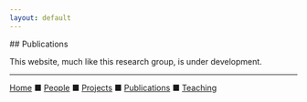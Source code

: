 ```yaml
---
layout: default
---
```


<title>Reyna Lab: Publications</title>
## Publications

This website, much like this research group, is under development.

<!--<div class="begin-examples"></div>-->
<!--<p>-->
<!--    <img align="left" src="/assets/img/papers/hierarchical_hotnet.jpg">-->
<!--    <strong>Pathway and network analysis of more than 2,500 whole cancer genomes</strong><br>-->
<!--    <em>M.A. Reyna</em>, ...,  J. Reimand, J.M. Stuart, B.J. Raphael on behalf of the PCAWG Drivers and Functional Annotation Group, ICGC/TCGA Pan-Cancer Analysis of Whole Genomes<br>-->
<!--    bioRxiv (Aug. 7, 2018) doi.org/10.1101/385294-->
<!--</p>-->
<!--<div class="end-examples"></div>-->

<!--<p>-->
<!--    <img align="left" src="/assets/img/papers/hierarchical_hotnet.jpg">-->
<!--    <strong>Pathway and network analysis of more than 2,500 whole cancer genomes</strong><br>-->
<!--    <em>M.A. Reyna</em>, ...,  J. Reimand, J.M. Stuart, B.J. Raphael on behalf of the PCAWG Drivers and Functional Annotation Group, ICGC/TCGA Pan-Cancer Analysis of Whole Genomes<br>-->
<!--    bioRxiv (Aug. 7, 2018) doi.org/10.1101/385294-->
<!--</p>-->

<!--<p>-->
<!--    <img align="left" src="/assets/img/papers/hierarchical_hotnet.jpg">-->
<!--    <strong>Pathway and network analysis of more than 2,500 whole cancer genomes</strong><br>-->
<!--    <em>M.A. Reyna</em>, ...,  J. Reimand, J.M. Stuart, B.J. Raphael on behalf of the PCAWG Drivers and Functional Annotation Group, ICGC/TCGA Pan-Cancer Analysis of Whole Genomes<br>-->
<!--    bioRxiv (Aug. 7, 2018) doi.org/10.1101/385294-->
<!--</p>-->

<!--<p>-->
<!--    <img align="left" src="/assets/img/papers/hierarchical_hotnet.jpg">-->
<!--    <strong>Pathway and network analysis of more than 2,500 whole cancer genomes</strong><br>-->
<!--    <em>M.A. Reyna</em>, ...,  J. Reimand, J.M. Stuart, B.J. Raphael on behalf of the PCAWG Drivers and Functional Annotation Group, ICGC/TCGA Pan-Cancer Analysis of Whole Genomes<br>-->
<!--    bioRxiv (Aug. 7, 2018) doi.org/10.1101/385294-->
<!--</p>-->

<!--<p>-->
<!--    <img align="left" src="/assets/img/papers/hierarchical_hotnet.jpg">-->
<!--    <strong>Pathway and network analysis of more than 2,500 whole cancer genomes</strong><br>-->
<!--    <em>M.A. Reyna</em>, ...,  J. Reimand, J.M. Stuart, B.J. Raphael on behalf of the PCAWG Drivers and Functional Annotation Group, ICGC/TCGA Pan-Cancer Analysis of Whole Genomes<br>-->
<!--    bioRxiv (Aug. 7, 2018) doi.org/10.1101/385294-->
<!--</p>-->

<!--<p>-->
<!--    <img align="left" src="/assets/img/papers/hierarchical_hotnet.jpg">-->
<!--    <strong>Pathway and network analysis of more than 2,500 whole cancer genomes</strong><br>-->
<!--    <em>M.A. Reyna</em>, ...,  J. Reimand, J.M. Stuart, B.J. Raphael on behalf of the PCAWG Drivers and Functional Annotation Group, ICGC/TCGA Pan-Cancer Analysis of Whole Genomes<br>-->
<!--    bioRxiv (Aug. 7, 2018) doi.org/10.1101/385294-->
<!--</p>-->

---

[Home](index.html) &#9632; [People](people.html) &#9632; [Projects](projects.html)  &#9632; [Publications](publications.html)  &#9632; [Teaching](teaching.html)
